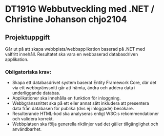 # DT191G Webbutveckling med .NET / Christine Johanson chjo2104
## Projektuppgift
Går ut på att skapa webbplats/webbapplikation baserad på .NET med valfritt innehåll. Resultatet ska vara en webbaserad databasdriven applikation.



### Obligatoriska krav:
- Skapa ett databasdrivet system baserat Entity Framework Core, där det via ett webbgränssnitt går att hämta, ändra och addera data i underliggande databas. 
- Applikationer ska innehålla en funktion för inloggning.
- Webbgränssnittet ska på ett eller annat sätt inkludera att presentera data från databasen för publika (dvs ej inloggade) besökare.
- Resulterande HTML-kod ska analyseras enligt W3C:s rekommendationer och validera korrekt.
- Webbplatsen ska följa generella riktlinjer vad det gäller tillgänglighet och användbarhet.
